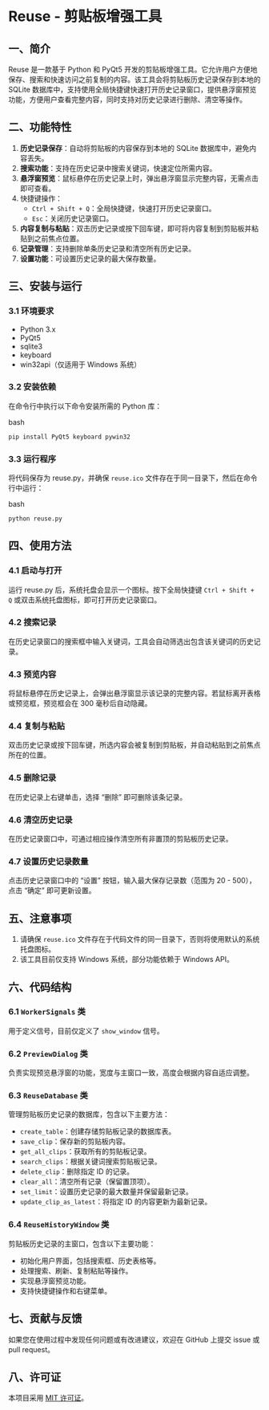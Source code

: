  # Reuse - 剪贴板增强工具

  ## 一、简介

  Reuse 是一款基于 Python 和 PyQt5 开发的剪贴板增强工具。它允许用户方便地保存、搜索和快速访问之前复制的内容。该工具会将剪贴板历史记录保存到本地的 SQLite 数据库中，支持使用全局快捷键快速打开历史记录窗口，提供悬浮窗预览功能，方便用户查看完整内容，同时支持对历史记录进行删除、清空等操作。

  ## 二、功能特性

  1. **历史记录保存**：自动将剪贴板的内容保存到本地的 SQLite 数据库中，避免内容丢失。
  2. **搜索功能**：支持在历史记录中搜索关键词，快速定位所需内容。
  3. **悬浮窗预览**：鼠标悬停在历史记录上时，弹出悬浮窗显示完整内容，无需点击即可查看。
  4. 快捷键操作：
     - `Ctrl + Shift + Q`：全局快捷键，快速打开历史记录窗口。
     - `Esc`：关闭历史记录窗口。
  5. **内容复制与粘贴**：双击历史记录或按下回车键，即可将内容复制到剪贴板并粘贴到之前焦点位置。
  6. **记录管理**：支持删除单条历史记录和清空所有历史记录。
  7. **设置功能**：可设置历史记录的最大保存数量。

  ## 三、安装与运行

  ### 3.1 环境要求

  - Python 3.x
  - PyQt5
  - sqlite3
  - keyboard
  - win32api（仅适用于 Windows 系统）

  ### 3.2 安装依赖

  在命令行中执行以下命令安装所需的 Python 库：

  bash

  ```bash
  pip install PyQt5 keyboard pywin32
  ```

  ### 3.3 运行程序

  将代码保存为 reuse.py，并确保 `reuse.ico` 文件存在于同一目录下，然后在命令行中运行：

  bash

  ```bash
  python reuse.py
  ```

  ## 四、使用方法

  ### 4.1 启动与打开

  运行 reuse.py 后，系统托盘会显示一个图标。按下全局快捷键 `Ctrl + Shift + Q` 或双击系统托盘图标，即可打开历史记录窗口。

  ### 4.2 搜索记录

  在历史记录窗口的搜索框中输入关键词，工具会自动筛选出包含该关键词的历史记录。

  ### 4.3 预览内容

  将鼠标悬停在历史记录上，会弹出悬浮窗显示该记录的完整内容。若鼠标离开表格或预览框，预览框会在 300 毫秒后自动隐藏。

  ### 4.4 复制与粘贴

  双击历史记录或按下回车键，所选内容会被复制到剪贴板，并自动粘贴到之前焦点所在的位置。

  ### 4.5 删除记录

  在历史记录上右键单击，选择 “删除” 即可删除该条记录。

  ### 4.6 清空历史记录

  在历史记录窗口中，可通过相应操作清空所有非置顶的剪贴板历史记录。

  ### 4.7 设置历史记录数量

  点击历史记录窗口中的 “设置” 按钮，输入最大保存记录数（范围为 20 - 500），点击 “确定” 即可更新设置。

  ## 五、注意事项

  1. 请确保 `reuse.ico` 文件存在于代码文件的同一目录下，否则将使用默认的系统托盘图标。
  2. 该工具目前仅支持 Windows 系统，部分功能依赖于 Windows API。

  ## 六、代码结构

  ### 6.1 `WorkerSignals` 类

  用于定义信号，目前仅定义了 `show_window` 信号。

  ### 6.2 `PreviewDialog` 类

  负责实现预览悬浮窗的功能，宽度与主窗口一致，高度会根据内容自适应调整。

  ### 6.3 `ReuseDatabase` 类

  管理剪贴板历史记录的数据库，包含以下主要方法：

  - `create_table`：创建存储剪贴板记录的数据库表。
  - `save_clip`：保存新的剪贴板内容。
  - `get_all_clips`：获取所有的剪贴板记录。
  - `search_clips`：根据关键词搜索剪贴板记录。
  - `delete_clip`：删除指定 ID 的记录。
  - `clear_all`：清空所有记录（保留置顶项）。
  - `set_limit`：设置历史记录的最大数量并保留最新记录。
  - `update_clip_as_latest`：将指定 ID 的内容更新为最新记录。

  ### 6.4 `ReuseHistoryWindow` 类

  剪贴板历史记录的主窗口，包含以下主要功能：

  - 初始化用户界面，包括搜索框、历史表格等。
  - 处理搜索、刷新、复制粘贴等操作。
  - 实现悬浮窗预览功能。
  - 支持快捷键操作和右键菜单。

  ## 七、贡献与反馈

  如果您在使用过程中发现任何问题或有改进建议，欢迎在 GitHub 上提交 issue 或 pull request。

  ## 八、许可证

  本项目采用 [MIT 许可证](https://opensource.org/licenses/MIT)。